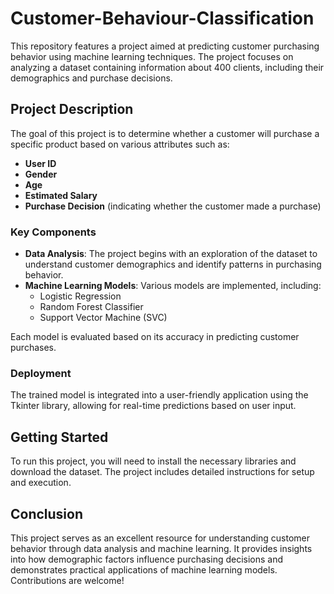 # Customer-Behaviour-Classification
This repository features a project aimed at predicting customer purchasing behavior using machine learning techniques. The project focuses on analyzing a dataset containing information about 400 clients, including their demographics and purchase decisions.

## Project Description

The goal of this project is to determine whether a customer will purchase a specific product based on various attributes such as:
- **User ID**
- **Gender**
- **Age**
- **Estimated Salary**
- **Purchase Decision** (indicating whether the customer made a purchase)

### Key Components

- **Data Analysis**: The project begins with an exploration of the dataset to understand customer demographics and identify patterns in purchasing behavior.
- **Machine Learning Models**: Various models are implemented, including:
  - Logistic Regression
  - Random Forest Classifier
  - Support Vector Machine (SVC)
  
Each model is evaluated based on its accuracy in predicting customer purchases.

### Deployment

The trained model is integrated into a user-friendly application using the Tkinter library, allowing for real-time predictions based on user input.

## Getting Started

To run this project, you will need to install the necessary libraries and download the dataset. The project includes detailed instructions for setup and execution.

## Conclusion

This project serves as an excellent resource for understanding customer behavior through data analysis and machine learning. It provides insights into how demographic factors influence purchasing decisions and demonstrates practical applications of machine learning models. Contributions are welcome!

